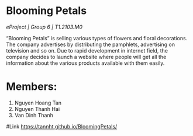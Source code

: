 # Blooming Petals
*eProject | Group 6 | T1.2103.M0*

“Blooming Petals” is selling various types of flowers and floral decorations. The company advertises by distributing the pamphlets, advertising on television and so on. Due to rapid development in internet field, the company decides to launch a website where people will get all the information about the various products available with them easily.

# Members:
1. Nguyen Hoang Tan
2. Nguyen Thanh Hai
3. Van Dinh Thanh

#Link
https://tannht.github.io/BloomingPetals/
